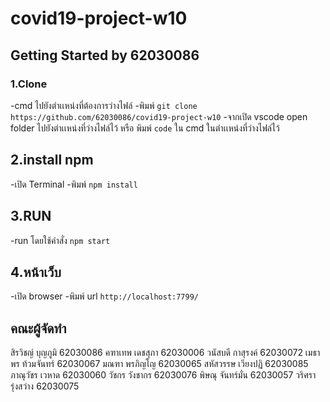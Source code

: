# covid19-project-w10
## Getting Started by 62030086
### 1.Clone
-cmd ไปยังตำเเหน่งที่ต้องการว่างไฟล์
-พิมพ์ `git clone https://github.com/62030086/covid19-project-w10`
-จากเปิด vscode open folder ไปยังตำเเหน่งที่ว่างไฟล์ไว้ หรือ พิมพ์ `code` ใน cmd ในตำเเหน่งที่ว่างไฟล์ไว้
## 2.install npm
-เปิด Terminal
-พิมพ์ `npm install`
## 3.RUN
-run โดยใช้คำสั่ง `npm start`
## 4.หน้าเว็บ
-เปิด browser
-พิมพ์ url `http://localhost:7799/`

## คณะผู้จัดทำ
สิรวิชญ์ บุญภูมิ  62030086
คฑาเทพ เดชสุภา  62030006
วนัสบดี กาสุรงค์  62030072
เมธาพร ท้วมจันทร์  62030067
มณฑา พรภิญโญ  62030065
สหัสวรรษ เวียงปฏิ  62030085
ภาณุวัชร เวหาด  62030060
วัชกร วังชากร  62030076
พิษณุ จันทร์มั่น  62030057
วริศรา รุ่งสว่าง  62030075

